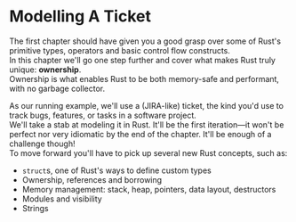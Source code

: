 # Modelling A Ticket

The first chapter should have given you a good grasp over some of Rust's primitive types, operators and
basic control flow constructs.\
In this chapter we'll go one step further and cover what makes Rust truly unique: **ownership**.\
Ownership is what enables Rust to be both memory-safe and performant, with no garbage collector.

As our running example, we'll use a (JIRA-like) ticket, the kind you'd use to track bugs, features, or tasks in
a software project.\
We'll take a stab at modeling it in Rust. It'll be the first iteration—it won't be perfect nor very idiomatic
by the end of the chapter. It'll be enough of a challenge though!\
To move forward you'll have to pick up several new Rust concepts, such as:

- `struct`s, one of Rust's ways to define custom types
- Ownership, references and borrowing
- Memory management: stack, heap, pointers, data layout, destructors
- Modules and visibility
- Strings
